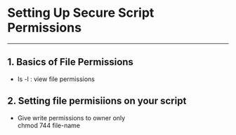 # Setting Up Secure Script Permissions
----
## 1. Basics of File Permissions
- ls -l : view file permissions

## 2. Setting file permisiions on your script
- Give write permissions to owner only \
  chmod 744 file-name